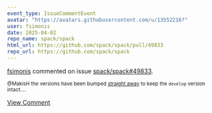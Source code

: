 ```yaml
---
event_type: IssueCommentEvent
avatar: "https://avatars.githubusercontent.com/u/13552216?"
user: fsimonis
date: 2025-04-02
repo_name: spack/spack
html_url: https://github.com/spack/spack/pull/49833
repo_url: https://github.com/spack/spack
---
```


<a href='https://github.com/fsimonis' target='_blank'>fsimonis</a> commented on issue <a href='https://github.com/spack/spack/pull/49833' target='_blank'>spack/spack#49833</a>.

<small>@MakisH the versions have been bumped [straight away](https://github.com/spack/spack/commit/c73ded8ed6280016624590d4302a94405b36859a) to keep the `develop` version intact....</small>

<a href='https://github.com/spack/spack/pull/49833' target='_blank'>View Comment</a>
